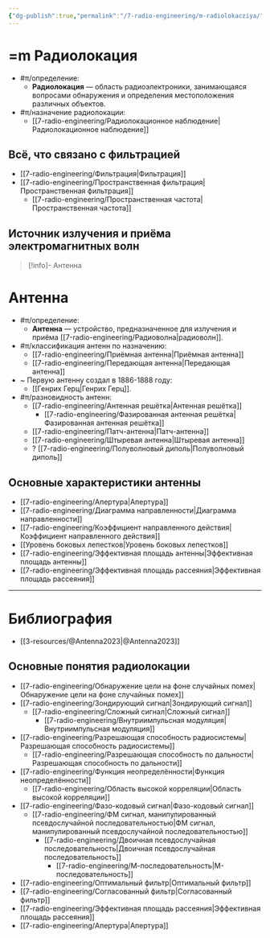 ```yaml
---
{"dg-publish":true,"permalink":"/7-radio-engineering/m-radiolokacziya/","title":"=m Радиолокация","tags":["радиолокация"]}
---
```



# =m Радиолокация

- #π/определение:
	- **Радиолокация** — область радиоэлектроники, занимающаяся вопросами обнаружения и определения местоположения различных объектов.
- #π/назначение радиолокации:
	- [[7-radio-engineering/Радиолокационное наблюдение\|Радиолокационное наблюдение]]

## Всё, что связано с фильтрацией

- [[7-radio-engineering/Фильтрация\|Фильтрация]]
- [[7-radio-engineering/Пространственная фильтрация\|Пространственная фильтрация]]
	- [[7-radio-engineering/Пространственная частота\|Пространственная частота]]

## Источник излучения и приёма электромагнитных волн

> [!info]- Антенна
> 
<div class="transclusion internal-embed is-loaded"><div class="markdown-embed">





# Антенна

- #π/определение:
	- **Антенна** — устройство, предназначенное для излучения и приёма [[7-radio-engineering/Радиоволна\|радиоволн]].
- #π/классификация антенн по назначению:
	- [[7-radio-engineering/Приёмная антенна\|Приёмная антенна]]
	- [[7-radio-engineering/Передающая антенна\|Передающая антенна]]
- ~ Первую антенну создал в 1886-1888 году:
	- [[Генрих Герц\|Генрих Герц]].
- #π/разновидность антенн:
	- [[7-radio-engineering/Антенная решётка\|Антенная решётка]]
		- [[7-radio-engineering/Фазированная антенная решётка\|Фазированная антенная решётка]]
	- [[7-radio-engineering/Патч-антенна\|Патч-антенна]]
	- [[7-radio-engineering/Штыревая антенна\|Штыревая антенна]]
	- ? [[7-radio-engineering/Полуволновый диполь\|Полуволновый диполь]]

## Основные характеристики антенны

- [[7-radio-engineering/Апертура\|Апертура]]
- [[7-radio-engineering/Диаграмма направленности\|Диаграмма направленности]]
- [[7-radio-engineering/Коэффициент направленного действия\|Коэффициент направленного действия]]
- [[Уровень боковых лепестков\|Уровень боковых лепестков]]
- [[7-radio-engineering/Эффективная площадь антенны\|Эффективная площадь антенны]]
- [[7-radio-engineering/Эффективная площадь рассеяния\|Эффективная площадь рассеяния]]


---

# Библиография

- [[3-resources/@Antenna2023\|@Antenna2023]]


</div></div>


## Основные понятия радиолокации

- [[7-radio-engineering/Обнаружение цели на фоне случайных помех\|Обнаружение цели на фоне случайных помех]]
- [[7-radio-engineering/Зондирующий сигнал\|Зондирующий сигнал]]
	- [[7-radio-engineering/Сложный сигнал\|Сложный сигнал]]
		- [[7-radio-engineering/Внутриимпульсная модуляция\|Внутриимпульсная модуляция]]
- [[7-radio-engineering/Разрешающая способность радиосистемы\|Разрешающая способность радиосистемы]]
	- [[7-radio-engineering/Разрешающая способность по дальности\|Разрешающая способность по дальности]]
- [[7-radio-engineering/Функция неопределённости\|Функция неопределённости]]
	- [[7-radio-engineering/Область высокой корреляции\|Область высокой корреляции]]
- [[7-radio-engineering/Фазо-кодовый сигнал\|Фазо-кодовый сигнал]]
	- [[7-radio-engineering/ФМ сигнал, манипулированный псевдослучайной последовательностью\|ФМ сигнал, манипулированный псевдослучайной последовательностью]]
		- [[7-radio-engineering/Двоичная псевдослучайная последовательность\|Двоичная псевдослучайная последовательность]]
			- [[7-radio-engineering/М-последовательность\|М-последовательность]]
- [[7-radio-engineering/Оптимальный фильтр\|Оптимальный фильтр]]
- [[7-radio-engineering/Согласованный фильтр\|Согласованный фильтр]]
- [[7-radio-engineering/Эффективная площадь рассеяния\|Эффективная площадь рассеяния]]
- [[7-radio-engineering/Апертура\|Апертура]]

